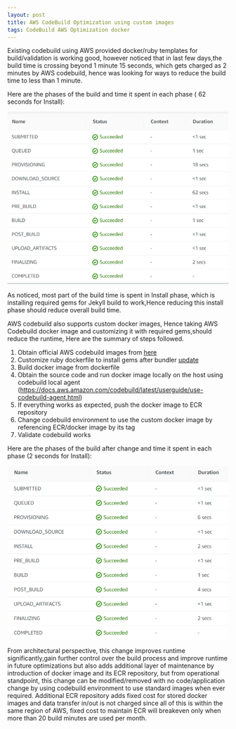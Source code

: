 ```yaml
---
layout: post
title: AWS CodeBuild Optimization using custom images
tags: CodeBuild AWS Optimization docker
---
```


Existing codebuild using  AWS provided docker/ruby templates for build/validation is working good, however noticed that in last few days,the build time is crossing beyond 1 minute 15 seconds, which gets charged as 2 minutes by AWS codebuild, hence was looking for ways to reduce the build time to less than 1 minute. 

Here are the phases of the build and time it spent in each phase ( 62 seconds for Install):

![Before](/assets/screenshots/codebuild_phases_before-20181216.png)

As noticed, most part of the build time is spent in Install phase, which is installing required gems for Jekyll build to work,Hence reducing this install phase should reduce overall build time.

AWS codebuild also supports custom docker images, Hence taking  AWS Codebuild docker image and customizing it with required gems,should reduce the runtime, Here are the summary of steps followed.

1. Obtain official AWS codebuild images from [here](https://github.com/aws/aws-codebuild-docker-images)
2. Customize ruby  dockerfile to install gems  after bundler [update](https://github.com/aws/aws-codebuild-docker-images/blob/master/ubuntu/ruby/2.5.3/Dockerfile)
3. Build docker image from dockerfile
4. Obtain the source code and run docker image locally on the host using codebuild local agent (https://docs.aws.amazon.com/codebuild/latest/userguide/use-codebuild-agent.html)
5. If everything works as expected, push the docker image to ECR repository
6. Change codebuild environment to use the custom docker image by referencing ECR/docker image by its tag
7. Validate codebuild works

Here are the phases of the build after change and time it spent in each phase (2 seconds for Install):

![After](/assets/screenshots/codebuild_phases_after-20181216.png)

From architectural perspective, this change improves  runtime significantly,gain further control over the  build process and improve runtime in future optimizations but also adds additional layer of maintenance by introduction of docker image and its ECR repository, but from operational standpoint, this change can be modified/removed with no code/application change by using codebuild environment to use standard images when ever required. Additional ECR repository adds fixed cost for stored docker images and data transfer in/out is not charged since all of this is within the same region of AWS, fixed cost to maintain ECR will breakeven only when more than 20 build minutes are used per month.

